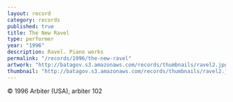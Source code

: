 ```yaml
---
layout: record
category: records
published: true
title: The New Ravel
type: performer
year: "1996"
description: Ravel. Piano works
permalink: "/records/1996/the-new-ravel"
artwork: "http://batagov.s3.amazonaws.com/records/thumbnails/ravel2.jpg"
thumbnail: "http://batagov.s3.amazonaws.com/records/thumbnails/ravel2.jpg"
---
```


© 1996 Arbiter (USA), arbiter 102